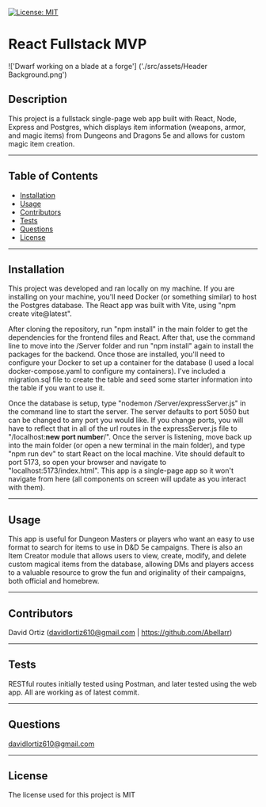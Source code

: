

[![License: MIT](https://img.shields.io/badge/License-MIT-yellow.svg)](https://opensource.org/licenses/MIT)


# React Fullstack MVP

!['Dwarf working on a blade at a forge'] ('./src/assets/Header Background.png')

## Description
This project is a fullstack single-page web app built with React, Node, Express and Postgres, which displays item information (weapons, armor, and magic items) from Dungeons and Dragons 5e and allows for custom magic item creation.

---

## Table of Contents
* [Installation](#installation)
* [Usage](#usage)
* [Contributors](#contributors)
* [Tests](#tests)
* [Questions](#questions)
* [License](#license) 

---

## Installation
This project was developed and ran locally on my machine. If you are installing on your machine, you'll need Docker (or something similar) to host the Postgres database. The React app was built with Vite, using "npm create vite@latest".

After cloning the repository, run "npm install" in the main folder to get the dependencies for the frontend files and React. After that, use the command line to move into the /Server folder and run "npm install" again to install the packages for the backend. Once those are installed, you'll need to configure your Docker to set up a container for the database (I used a local docker-compose.yaml to configure my containers). I've included a migration.sql file to create the table and seed some starter information into the table if you want to use it. 

Once the database is setup, type "nodemon /Server/expressServer.js" in the command line to start the server. The server defaults to port 5050 but can be changed to any port you would like. If you change ports, you will have to reflect that in all of the url routes in the expressServer.js file to "/localhost:**new port number**/". Once the server is listening, move back up into the main folder (or open a new terminal in the main folder), and type "npm run dev" to start React on the local machine. Vite should default to port 5173, so open your browser and navigate to "localhost:5173/index.html". This app is a single-page app so it won't navigate from here (all components on screen will update as you interact with them).

---

## Usage
This app is useful for Dungeon Masters or players who want an easy to use format to search for items to use in D&D 5e campaigns. There is also an Item Creator module that allows users to view, create, modify, and delete custom magical items from the database, allowing DMs and players access to a valuable resource to grow the fun and originality of their campaigns, both official and homebrew.

---

## Contributors
David Ortiz (davidlortiz610@gmail.com | https://github.com/Abellarr)

---

## Tests
RESTful routes initially tested using Postman, and later tested using the web app. All are working as of latest commit.

---

## Questions
davidlortiz610@gmail.com

---

## License
The license used for this project is MIT

